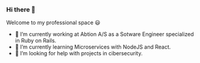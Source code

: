 ### Hi there 👋

Welcome to my professional space 😃 

- 🔭 I’m currently working at Abtion A/S as a Sotware Engineer specialized in Ruby on Rails.
- 🌱 I’m currently learning Microservices with NodeJS and React.
- 🤔 I’m looking for help with projects in cibersecurity.
<!-- - 👯 I’m looking to collaborate on ... 
- 💬 Ask me about ...
- 📫 How to reach me: ...
- 😄 Pronouns: ...
- ⚡ Fun fact: ...
-->
